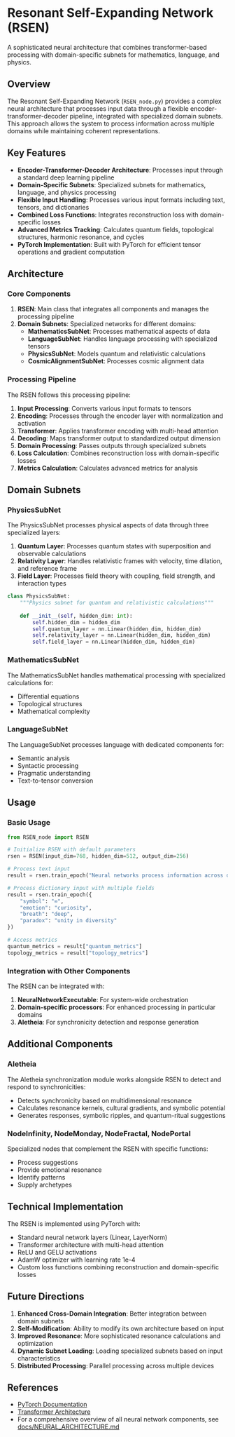 # Resonant Self-Expanding Network (RSEN)

A sophisticated neural architecture that combines transformer-based processing with domain-specific subnets for mathematics, language, and physics.

## Overview

The Resonant Self-Expanding Network (`RSEN_node.py`) provides a complex neural architecture that processes input data through a flexible encoder-transformer-decoder pipeline, integrated with specialized domain subnets. This approach allows the system to process information across multiple domains while maintaining coherent representations.

## Key Features

- **Encoder-Transformer-Decoder Architecture**: Processes input through a standard deep learning pipeline
- **Domain-Specific Subnets**: Specialized subnets for mathematics, language, and physics processing
- **Flexible Input Handling**: Processes various input formats including text, tensors, and dictionaries
- **Combined Loss Functions**: Integrates reconstruction loss with domain-specific losses
- **Advanced Metrics Tracking**: Calculates quantum fields, topological structures, harmonic resonance, and cycles
- **PyTorch Implementation**: Built with PyTorch for efficient tensor operations and gradient computation

## Architecture

### Core Components

1. **RSEN**: Main class that integrates all components and manages the processing pipeline
2. **Domain Subnets**: Specialized networks for different domains:
   - **MathematicsSubNet**: Processes mathematical aspects of data
   - **LanguageSubNet**: Handles language processing with specialized tensors
   - **PhysicsSubNet**: Models quantum and relativistic calculations
   - **CosmicAlignmentSubNet**: Processes cosmic alignment data

### Processing Pipeline

The RSEN follows this processing pipeline:

1. **Input Processing**: Converts various input formats to tensors
2. **Encoding**: Processes through the encoder layer with normalization and activation
3. **Transformer**: Applies transformer encoding with multi-head attention
4. **Decoding**: Maps transformer output to standardized output dimension
5. **Domain Processing**: Passes outputs through specialized subnets
6. **Loss Calculation**: Combines reconstruction loss with domain-specific losses
7. **Metrics Calculation**: Calculates advanced metrics for analysis

## Domain Subnets

### PhysicsSubNet

The PhysicsSubNet processes physical aspects of data through three specialized layers:

1. **Quantum Layer**: Processes quantum states with superposition and observable calculations
2. **Relativity Layer**: Handles relativistic frames with velocity, time dilation, and reference frame
3. **Field Layer**: Processes field theory with coupling, field strength, and interaction types

```python
class PhysicsSubNet:
    """Physics subnet for quantum and relativistic calculations"""
    
    def __init__(self, hidden_dim: int):
        self.hidden_dim = hidden_dim
        self.quantum_layer = nn.Linear(hidden_dim, hidden_dim)
        self.relativity_layer = nn.Linear(hidden_dim, hidden_dim)
        self.field_layer = nn.Linear(hidden_dim, hidden_dim)
```

### MathematicsSubNet

The MathematicsSubNet handles mathematical processing with specialized calculations for:

- Differential equations
- Topological structures
- Mathematical complexity

### LanguageSubNet

The LanguageSubNet processes language with dedicated components for:

- Semantic analysis
- Syntactic processing
- Pragmatic understanding
- Text-to-tensor conversion

## Usage

### Basic Usage

```python
from RSEN_node import RSEN

# Initialize RSEN with default parameters
rsen = RSEN(input_dim=768, hidden_dim=512, output_dim=256)

# Process text input
result = rsen.train_epoch("Neural networks process information across domains")

# Process dictionary input with multiple fields
result = rsen.train_epoch({
    "symbol": "∞",
    "emotion": "curiosity",
    "breath": "deep",
    "paradox": "unity in diversity"
})

# Access metrics
quantum_metrics = result["quantum_metrics"]
topology_metrics = result["topology_metrics"]
```

### Integration with Other Components

The RSEN can be integrated with:

1. **NeuralNetworkExecutable**: For system-wide orchestration
2. **Domain-specific processors**: For enhanced processing in particular domains
3. **Aletheia**: For synchronicity detection and response generation

## Additional Components

### Aletheia

The Aletheia synchronization module works alongside RSEN to detect and respond to synchronicities:

- Detects synchronicity based on multidimensional resonance
- Calculates resonance kernels, cultural gradients, and symbolic potential
- Generates responses, symbolic ripples, and quantum-ritual suggestions

### NodeInfinity, NodeMonday, NodeFractal, NodePortal

Specialized nodes that complement the RSEN with specific functions:

- Process suggestions
- Provide emotional resonance
- Identify patterns
- Supply archetypes

## Technical Implementation

The RSEN is implemented using PyTorch with:

- Standard neural network layers (Linear, LayerNorm)
- Transformer architecture with multi-head attention
- ReLU and GELU activations
- AdamW optimizer with learning rate 1e-4
- Custom loss functions combining reconstruction and domain-specific losses

## Future Directions

1. **Enhanced Cross-Domain Integration**: Better integration between domain subnets
2. **Self-Modification**: Ability to modify its own architecture based on input
3. **Improved Resonance**: More sophisticated resonance calculations and optimization
4. **Dynamic Subnet Loading**: Loading specialized subnets based on input characteristics
5. **Distributed Processing**: Parallel processing across multiple devices

## References

- [PyTorch Documentation](https://pytorch.org/docs/stable/index.html)
- [Transformer Architecture](https://arxiv.org/abs/1706.03762)
- For a comprehensive overview of all neural network components, see [docs/NEURAL_ARCHITECTURE.md](docs/NEURAL_ARCHITECTURE.md) 